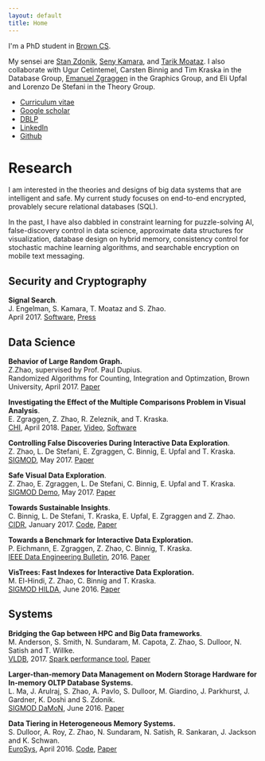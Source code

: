 ```yaml
---
layout: default
title: Home
---
```


I'm a PhD student in [Brown CS](https://cs.brown.edu).

My sensei are [Stan Zdonik](https://cs.brown.edu/~sbz/), [Seny Kamara](https://cs.brown.edu/~seny/), and [Tarik Moataz](https://cs.brown.edu/~tmoataz/). I also collaborate with Ugur Cetintemel, Carsten Binnig and Tim Kraska in the Database Group, [Emanuel Zgraggen](http://emanuelzgraggen.com/) in the Graphics Group, and Eli Upfal and Lorenzo De Stefani in the Theory Group.

* [Curriculum vitae](https://zheguang.github.io/cv/cv.pdf)
* [Google scholar](https://goo.gl/DR8pSa)
* [DBLP](http://dblp.uni-trier.de/pers/hd/z/Zhao:Zheguang)
* [LinkedIn](https://www.linkedin.com/in/samuelzhao)
* [Github](https://github.com/zheguang)

Research
========

I am interested in the theories and designs of big data systems that are intelligent and safe. My current study focuses on end-to-end encrypted, provablely secure relational databases (SQL).

In the past, I have also dabbled in constraint learning for puzzle-solving AI, false-discovery control in data science, approximate data structures for visualization, database design on hybrid memory, consistency control for stochastic machine learning algorithms, and searchable encryption on mobile text messaging.

Security and Cryptography
-------------------------

**Signal Search**.   
J. Engelman, S. Kamara, T. Moataz and S. Zhao.   
April 2017.
[Software](https://github.com/encryptedsystems/Searchable-Signal-Android),
[Press](http://esl.cs.brown.edu/blog/signal)

Data Science
------------
**Behavior of Large Random Graph.**   
Z.Zhao, supervised by Prof. Paul Dupius.   
Randomized Algorithms for Counting, Integration and Optimzation, Brown University, April 2017.
[Paper](https://zheguang.github.io/research/random_graph.pdf)


**Investigating the Effect of the Multiple Comparisons Problem in Visual Analysis**.   
E. Zgraggen, Z. Zhao, R. Zeleznik, and T. Kraska.   
[CHI][1], April 2018.
[Paper](https://zheguang.github.io/research/risk-chi.pdf), [Video](http://emanuelzgraggen.com/assets/video/risk.mp4), [Software](https://github.com/zheguang/macau)   

**Controlling False Discoveries During Interactive Data Exploration**.   
Z. Zhao, L. De Stefani, E. Zgraggen, C. Binnig, E. Upfal and T. Kraska.   
[SIGMOD][2], May 2017.
[Paper](https://zheguang.github.io/research/risk-sigmod.pdf)

**Safe Visual Data Exploration**.  
Z. Zhao, E. Zgraggen, L. De Stefani, C. Binnig, E. Upfal and T. Kraska.   
[SIGMOD Demo][2], May 2017.
[Paper](https://zheguang.github.io/research/risk-sigmod-demo.pdf)

**Towards Sustainable Insights**.   
C. Binnig, L. De Stefani, T. Kraska, E. Upfal, E. Zgraggen and Z. Zhao.   
[CIDR][3], January 2017.
[Code](https://github.com/zheguang/rand-db),
[Paper](https://zheguang.github.io/research/risk-cidr.pdf)

**Towards a Benchmark for Interactive Data Exploration.**   
P. Eichmann, E. Zgraggen, Z. Zhao, C. Binnig, T. Kraska.   
[IEEE Data Engineering Bulletin][4], 2016.
[Paper](https://zheguang.github.io/research/ide-bench.pdf)

**VisTrees: Fast Indexes for Interactive Data Exploration.**   
M. El-Hindi, Z. Zhao, C. Binnig and T. Kraska.   
[SIGMOD HILDA][5], June 2016.
[Paper](https://zheguang.github.io/research/vistree.pdf)

Systems
-------

**Bridging the Gap between HPC and Big Data frameworks**.   
M. Anderson, S. Smith, N. Sundaram, M. Capota, Z. Zhao, S. Dulloor, N. Satish and T. Willke.   
[VLDB][6], 2017.
[Spark performance tool](https://github.com/zheguang/spark-perftool),
[Paper](https://zheguang.github.io/research/hpc-big-data.pdf)

**Larger-than-memory Data Management on Modern Storage Hardware for In-memory OLTP Database Systems.**   
L. Ma, J. Arulraj, S. Zhao, A. Pavlo, S. Dulloor, M. Giardino, J. Parkhurst, J. Gardner, K. Doshi and S. Zdonik.   
[SIGMOD DaMoN][7], June 2016.
[Paper](https://zheguang.github.io/research/nvm-anticache.pdf)

**Data Tiering in Heterogeneous Memory Systems.**   
S. Dulloor, A. Roy, Z. Zhao, N. Sundaram, N. Satish, R. Sankaran, J. Jackson and K. Schwan.   
[EuroSys][8], April 2016.
[Code](https://github.com/zheguang/voltdb/tree/sam-redo-tag),
[Paper](https://zheguang.github.io/research/nvm-data-tiering.pdf)

[1]: https://chi2018.acm.org/
[2]: http://sigmod2017.org/
[3]: http://cidrdb.org/cidr2017/index.html
[4]: http://sites.computer.org/debull/A16dec/issue1.htm
[5]: http://hilda.io/2016/
[6]: http://www.vldb.org/2017/
[7]: http://daslab.seas.harvard.edu/damon2016/
[8]: http://eurosys16.doc.ic.ac.uk/

